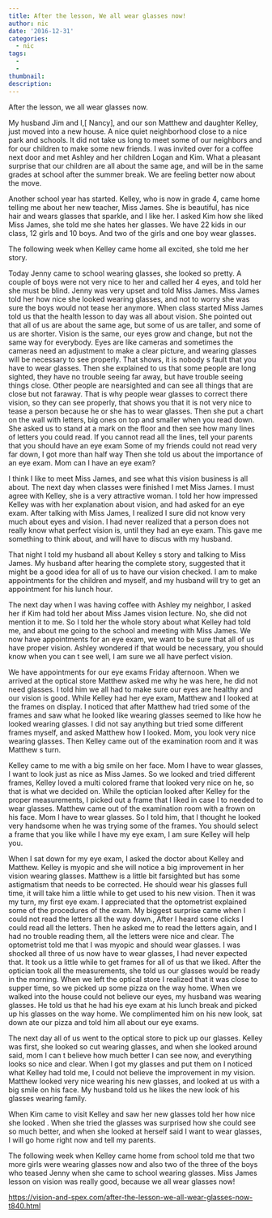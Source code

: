```yaml
---
title: After the lesson, We all wear glasses now!
author: nic
date: '2016-12-31'
categories:
  - nic
tags:
  - 
  - 
thumbnail: 
description: 
---
```


After the lesson, we all wear glasses now.

My husband Jim and I,[ Nancy], and our son Matthew and daughter Kelley, just moved into a new house.
A nice quiet neighborhood close to a nice park and schools.
It did not take us long to meet some of our neighbors and for our children to make some new friends.
I was invited over for a coffee next door and met Ashley and her children Logan and Kim.
What a pleasant surprise that our children are all about the same age, and will be in the same grades at school after the summer break.
We are feeling better now about the move.

Another school year has started.
Kelley, who is now in grade 4, came home telling me about her new teacher, Miss James.
She is beautiful, has nice hair and wears glasses that sparkle, and I like her.
I asked Kim how she liked Miss James, she told me she hates her glasses.
We have 22 kids in our class, 12 girls and 10 boys.
And two of the girls and one boy wear glasses.

The following week when Kelley came home all excited, she told me her story.

Today Jenny came to school wearing glasses, she looked so pretty.
A couple of boys were not very nice to her and called her 4 eyes, and told her she must be blind. 
Jenny was very upset and told Miss James.
Miss James told her how nice she looked wearing glasses, and not to worry she was sure the boys would not tease her anymore.
When class started Miss James told us that the health lesson to day was all about vision.
She pointed out that all of us are about the same age, but some of us are taller, and some of us are shorter.
Vision is the same, our eyes grow and change, but not the same way for everybody.
Eyes are like cameras and sometimes the cameras need an adjustment to make a clear picture, and wearing glasses will be necessary to see properly.
That shows, it is nobody s fault that you have to wear glasses.
Then she explained to us that some people are long sighted, they have no trouble seeing far away, but have trouble seeing things close.
Other people are nearsighted and can see all things that are close but not faraway.
That is why people wear glasses to correct there vision, so they can see properly, that shows you that it is not very nice to tease a person because he or she has to wear glasses. 
Then she put a chart on the wall with letters, big ones on top and smaller when you read down.
She asked us to stand at a mark on the floor and then see how many lines of letters you could read.
If you cannot read all the lines, tell your parents that you should have an eye exam
Some of my friends could not read very far down, I got more than half way
Then she told us about the importance of an eye exam.
Mom can I have an eye exam?

I think I like to meet Miss James, and see what this vision business is all about.
The next day when classes were finished I met Miss James. 
I must agree with Kelley, she is a very attractive woman.
I told her how impressed Kelley was with her explanation about vision, and had asked for an eye exam.
After talking with Miss James, I realized I sure did not know very much about eyes and vision.
I had never realized that a person does not really know what perfect vision is, until they had an eye exam.
This gave me something to think about, and will have to discus with my husband.

That night I told my husband all about Kelley s story and talking to Miss James.
My husband after hearing the complete story, suggested that it might be a good idea for all of us to have our vision checked.
I am to make appointments for the children and myself, and my husband will try to get an appointment for his lunch hour.

The next day when I was having coffee with Ashley my neighbor, I asked her if Kim had told her about 
Miss James vision lecture.
No, she did not mention it to me.
So I told her the whole story about what Kelley had told me, and about me going to the school and meeting with Miss James.
We now have appointments for an eye exam, we want to be sure that all of us have proper vision.
Ashley wondered if that would be necessary, you should know when you can t see well, I am sure we all have perfect vision.

We have appointments for our eye exams Friday afternoon.
When we arrived at the optical store Matthew asked me why he was here, he did not need glasses.
I told him we all had to make sure our eyes are healthy and our vision is good.
While Kelley had her eye exam, Matthew and I looked at the frames on display.
I noticed that after Matthew had tried some of the frames and saw what he looked like wearing glasses 
seemed to like how he looked wearing glasses.
I did not say anything but tried some different frames myself, and asked Matthew how I looked.
Mom, you look very nice wearing glasses.
Then Kelley came out of the examination room and it was Matthew s turn.

Kelley came to me with a big smile on her face.
Mom I have to wear glasses, I want to look just as nice as Miss James.
So we looked and tried different frames,  Kelley loved a multi colored frame that looked very nice on he, so that is what we decided on.
While the optician looked after Kelley for the proper measurements, I picked out a frame that I liked in case I to needed to wear glasses.
Matthew came out of the examination room with a frown on his face.
Mom I have to wear glasses.
So I told him, that I thought he looked very handsome when he was trying some of the frames. 
You should select a frame that you like while I have my eye exam, I am sure Kelley will help you.

When I sat down for my eye exam, I asked the doctor about Kelley and Matthew.
Kelley is myopic and she will notice a big improvement in her vision wearing glasses.
Matthew is a little bit farsighted but has some astigmatism that needs to be corrected.
He should wear his glasses full time,  it will take him a little while to get used to his new vision.
Then it was my turn, my first eye exam.
I appreciated that the optometrist explained some of the procedures of the exam.
My biggest surprise came when I could not read the letters all the way down., 
After I heard some clicks I could read all the letters.
Then he asked me to read the letters again, and I had no trouble reading them, all the letters were nice and clear.
The optometrist told me that I was myopic and should wear glasses.
I was shocked all three of us now have to wear glasses, I had never expected that.
It took us a little while to get frames for all of us that we liked.
After the optician took all the measurements, she told us our glasses would be ready in the morning.
When we left the optical store I realized that it was close to supper time, so we picked up some pizza 
on the way home.
When we walked into the house could not believe our eyes, my husband was wearing glasses.
He told us that he had his eye exam at his lunch break and picked up his glasses on the way home.
We complimented him on his new look, sat down ate our pizza and told him all about our eye exams.

The next day all of us went to the optical store to pick up our glasses.
Kelley was first, she looked so cut wearing glasses, and when she looked around said, mom I can t believe how much better I can see now, and everything looks so nice and clear.
When I got my glasses and put them on I noticed what Kelley had told me, I could not believe the improvement in my vision.
Matthew looked very nice wearing his new glasses, and looked at us with a big smile on his face.
My husband told us he likes the new look of his glasses wearing family.

When Kim came to visit Kelley and saw her new glasses told her how nice she looked .
When she tried the glasses was surprised how she could see so much better, and when she looked at herself said I want to wear glasses, I will go home right now and tell my parents.

The following week when Kelley came home from school told me that two more girls were wearing glasses now and also two of the three of the boys who teased Jenny when she came to school wearing glasses.
Miss James lesson on vision was really good, because we all wear glasses now!

https://vision-and-spex.com/after-the-lesson-we-all-wear-glasses-now-t840.html

